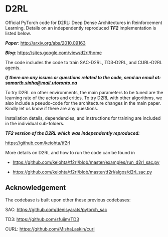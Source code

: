 # D2RL
Official PyTorch code for D2RL: Deep Dense Architectures in Reinforcement Learning. Details on an independently reproduced ***TF2*** implementation is listed below.

***Paper***: http://arxiv.org/abs/2010.09163

***Blog***: https://sites.google.com/view/d2rl/home

The code includes the code to train SAC-D2RL, TD3-D2RL, and CURL-D2RL agents. 

***If there are any issues or questions related to the code, send an email at: samarth.sinha@mail.utoronto.ca***

To try D2RL on other environments, the main parameters to be tuned are the learning rate of the actors and critics. To try D2RL with other algorithms, we also include a pseudo-code for the architecture changes in the main paper. Kindly let us know if there are any questions.

Installation details, dependencies, and instructions for training are included in the individual sub-folders. 

***TF2 version of the D2RL which was independently reproduced:***

https://github.com/keiohta/tf2rl

More details on D2RL and how to run the code can be found in

- https://github.com/keiohta/tf2rl/blob/master/examples/run_d2rl_sac.py

- https://github.com/keiohta/tf2rl/blob/master/tf2rl/algos/d2rl_sac.py


## Acknowledgement

The codebase is built upon other these previous codebases: 

SAC: https://github.com/denisyarats/pytorch_sac

TD3: https://github.com/sfujim/TD3

CURL: https://github.com/MishaLaskin/curl 

